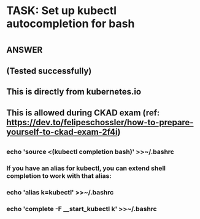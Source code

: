 
#
# TASK: Set up kubectl autocompletion for bash
#


##
## ANSWER
##
##  (Tested successfully)
##  This is directly from kubernetes.io
##
##  This is allowed during CKAD exam (ref: https://dev.to/felipeschossler/how-to-prepare-yourself-to-ckad-exam-2f4i)
##


### echo 'source <(kubectl completion bash)' >>~/.bashrc
###
### If you have an alias for kubectl, you can extend shell completion to work with that alias:
###
### echo 'alias k=kubectl' >>~/.bashrc
### echo 'complete -F __start_kubectl k' >>~/.bashrc

